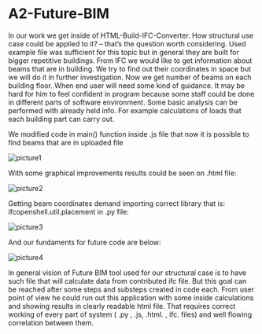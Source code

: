 # A2-Future-BIM

In our work we get inside of HTML-Build-IFC-Converter. How structural use case could be applied to it? – that’s the question worth considering. Used example file was  sufficient for this topic but in general they are built for bigger repetitive buildings. From IFC we would like to get information about beams that are in building. We try to find out their coordinates in space but we will do it in further investigation. Now we get number of beams on each building floor. When end user will need some kind of guidance. It may be hard for him to feel confident in program because some staff could be done in different parts of software environment. Some basic analysis can be performed with already held info. For example calculations of loads that each building part can carry out.

We modified code in main() function inside .js file that now it is possible to find beams that are in uploaded file
 
![picture1](https://user-images.githubusercontent.com/114358326/196060746-72cdefd4-4329-48d7-a3cd-6ebe380ef21e.PNG)

With some graphical improvements results could be seen on .html file: 

 ![picture2](https://user-images.githubusercontent.com/114358326/196060912-a9ddc3fc-c68f-458c-882f-ab1ce58af233.PNG)
 
Getting beam coordinates demand importing correct library that is: ifcopenshell.util.placement in .py file:

![picture3](https://user-images.githubusercontent.com/114358326/196060922-edaacb2f-a0b1-4816-9afd-87d0215181b8.PNG)

And our fundaments for future code are below:

![picture4](https://user-images.githubusercontent.com/114358326/196060930-9b088eeb-0980-4b1d-8899-a3546ee8a210.PNG)

In general vision of Future BIM tool used for our structural case is to have such file that will calculate data from contributed ifc file. But this goal can be reached after some steps and substeps created in code each. From user point of view he could run out this application with some inside calculations and showing results in clearly readable html file. That requires correct working of every part of system ( .py , .js, .html. , ifc. files) and well flowing correlation between them.  
